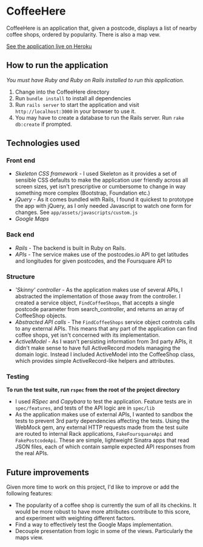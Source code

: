 # CoffeeHere

CoffeeHere is an application that, given a postcode, displays a list of nearby coffee shops, ordered by popularity. There is also a map vew.

[See the application live on Heroku](https://coffeehere.herokuapp.com)

## How to run the application
*You must have Ruby and Ruby on Rails installed to run this application.*

1. Change into the CoffeeHere directory
2. Run `bundle install` to install all dependencies
3. Run `rails server` to start the application and visit `http://localhost:3000` in your browser to use it.
4. You may have to create a database to run the Rails server. Run `rake db:create` if prompted.

## Technologies used
### Front end
- *Skeleton CSS framework* - I used Skeleton as it provides a set of sensible CSS defaults to make the application user friendly across all screen sizes, yet isn't prescriptive or cumbersome to change in way something more complex (Bootstrap, Foundation etc.)
- *jQuery* - As it comes bundled with Rails, I found it quickest to prototype the app with jQuery, as I only needed Javascript to watch one form for changes. See `app/assets/javascripts/custom.js`
- *Google Maps*

### Back end
- *Rails* - The backend is built in Ruby on Rails.
- *APIs* - The service makes use of the postcodes.io API to get latitudes and longitudes for given postcodes, and the Foursquare API to 

### Structure
- *'Skinny' controller* - As the application makes use of several APIs, I abstracted the implementation of those away from the controller. I created a service object, `FindCoffeeShops`, that accepts a single postcode parameter from search_controller, and returns an array of CoffeeShop objects.
- *Abstracted API calls* - The `FindCoffeeShops` service object controls calls to any external APIs. This means that any part of the application can find coffee shops, yet isn't concerned with its implementation.
- *ActiveModel* - As I wasn't persisting information from 3rd party APIs, it didn't make sense to have full ActiveRecord models managing the domain logic. Instead I included ActiveModel into the CoffeeShop class, which provides simple ActiveRecord-like helpers and attributes.

### Testing
**To run the test suite, run `rspec` from the root of the project directory**

- I used *RSpec* and *Capybara* to test the application. Feature tests are in `spec/features`, and tests of the API logic are in `spec/lib`
- As the application makes use of external APIs, I wanted to sandbox the tests to prevent 3rd party dependencies affecting the tests. Using the WebMock gem, any external HTTP requests made from the test suite are routed to internal Rack applications, `FakeFoursquareApi` and `FakePostcodeApi`. These are simple, lightweight Sinatra apps that read JSON files, each of which contain sample expected API responses from the real APIs.

## Future improvements
Given more time to work on this project, I'd like to improve or add the following features:

- The popularity of a coffee shop is currently the sum of all its checkins. It would be more robust to have more attributes contribute to this score, and experiment with weighting different factors.
- Find a way to effectively test the Google Maps implementation.
- Decouple presentation from logic in some of the views. Particularly the maps view.